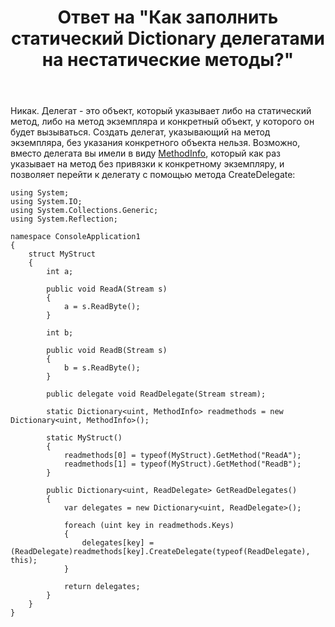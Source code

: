 ﻿---
title: "Ответ на \"Как заполнить статический Dictionary делегатами на нестатические методы?\""
se.owner.user_id: 240512
se.owner.display_name: "MSDN.WhiteKnight"
se.owner.link: "https://ru.stackoverflow.com/users/240512/msdn-whiteknight"
se.answer_id: 1015378
se.question_id: 1015207
se.post_type: answer
se.score: 1
se.is_accepted: False
---
<p>Никак. Делегат - это объект, который указывает либо на статический метод, либо на метод экземпляра и конкретный объект, у которого он будет вызываться. Создать делегат, указывающий на метод экземпляра, без указания конкретного объекта нельзя. Возможно, вместо делегата вы имели в виду <a href="https://docs.microsoft.com/en-us/dotnet/api/system.reflection.methodinfo?view=netstandard-2.1" rel="nofollow noreferrer">MethodInfo</a>, который как раз указывает на метод без привязки к конкретному экземпляру, и позволяет перейти к делегату с помощью метода CreateDelegate:</p>

<pre><code>using System;
using System.IO;
using System.Collections.Generic;
using System.Reflection;

namespace ConsoleApplication1
{
    struct MyStruct
    {
        int a;

        public void ReadA(Stream s)
        {
            a = s.ReadByte();
        }

        int b;

        public void ReadB(Stream s)
        {
            b = s.ReadByte();
        }

        public delegate void ReadDelegate(Stream stream);

        static Dictionary&lt;uint, MethodInfo&gt; readmethods = new Dictionary&lt;uint, MethodInfo&gt;();

        static MyStruct()
        {
            readmethods[0] = typeof(MyStruct).GetMethod("ReadA");
            readmethods[1] = typeof(MyStruct).GetMethod("ReadB");
        }

        public Dictionary&lt;uint, ReadDelegate&gt; GetReadDelegates()
        {
            var delegates = new Dictionary&lt;uint, ReadDelegate&gt;();

            foreach (uint key in readmethods.Keys)
            {
                delegates[key] = (ReadDelegate)readmethods[key].CreateDelegate(typeof(ReadDelegate), this);
            }

            return delegates;
        }
    }    
}
</code></pre>
